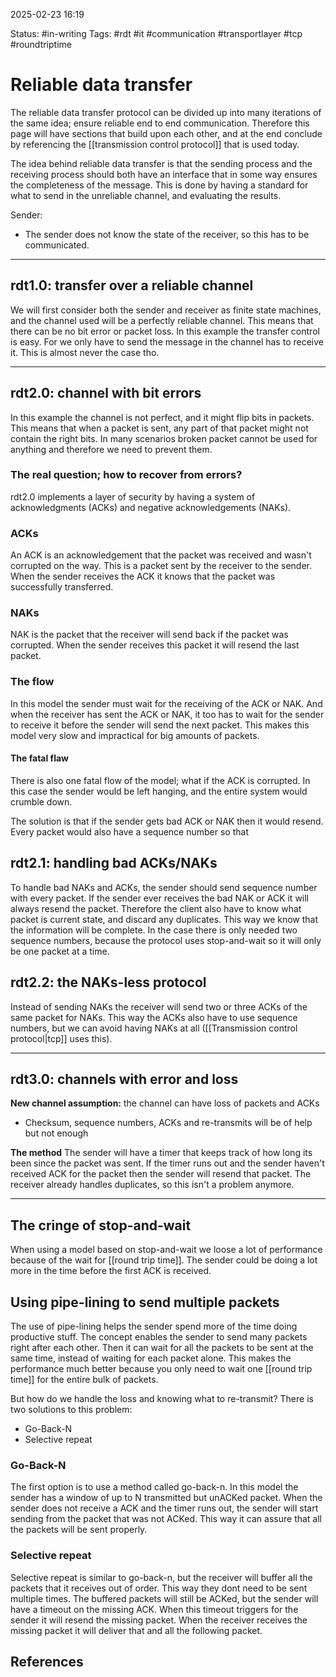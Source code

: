 2025-02-23 16:19

Status: #in-writing
Tags: #rdt #it #communication #transportlayer #tcp #roundtriptime 

# Reliable data transfer

The reliable data transfer protocol can be divided up into many iterations of the same idea; ensure reliable end to end communication. Therefore this page will have sections that build upon each other, and at the end conclude by referencing the [[transmission control protocol]] that is used today. 

The idea behind reliable data transfer is that the sending process and the receiving process should both have an interface that in some way ensures the completeness of the message. This is done by having a standard for what to send in the unreliable channel, and evaluating the results. 

Sender:
- The sender does not know the state of the receiver, so this has to be communicated.

---
## rdt1.0: transfer over a reliable channel

We will first consider both the sender and receiver as finite state machines, and the channel used will be a perfectly reliable channel. This means that there can be no bit error or packet loss. 
In this example the transfer control is easy. For we only have to send the message in the channel has to receive it. This is almost never the case tho. 

---
## rdt2.0: channel with bit errors

In this example the channel is not perfect, and it might flip bits in packets. This means that when a packet is sent, any part of that packet might not contain the right bits. In many scenarios broken packet cannot be used for anything and therefore we need to prevent them. 
### The real question; how to recover from errors?
rdt2.0 implements a layer of security by having a system of acknowledgments (ACKs) and negative acknowledgements (NAKs). 
### ACKs
An ACK is an acknowledgement that the packet was received and wasn't corrupted on the way. This is a packet sent by the receiver to the sender. When the sender receives the ACK it knows that the packet was successfully transferred. 
### NAKs
NAK is the packet that the receiver will send back if the packet was corrupted. When the sender receives this packet it will resend the last packet. 
### The flow
In this model the sender must wait for the receiving of the ACK or NAK. And when the receiver has sent the ACK or NAK, it too has to wait for the sender to receive it before the sender will send the next packet. This makes this model very slow and impractical for big amounts of packets. 
#### The fatal flaw
There is also one fatal flow of the model; what if the ACK is corrupted. In this case the sender would be left hanging, and the entire system would crumble down. 

The solution is that if the sender gets bad ACK or NAK then it would resend. Every packet would also have a sequence number so that 


## rdt2.1: handling **bad** ACKs/NAKs
To handle bad NAKs and ACKs, the sender should send sequence number with every packet. If the sender ever receives the bad NAK or ACK it will always resend the packet. Therefore the client also have to know what packet is current state, and discard any duplicates. This way we know that the information will be complete. 
In the case there is only needed two sequence numbers, because the protocol uses stop-and-wait so it will only be one packet at a time.


## rdt2.2: the NAKs-less protocol
Instead of sending NAKs the receiver will send two or three ACKs of the same packet for NAKs. This way the ACKs also have to use sequence numbers, but we can avoid having NAKs at all ([[Transmission control protocol|tcp]] uses this).

---
## rdt3.0: channels with **error** and **loss**

**New channel assumption:** the channel can have loss of packets and ACKs
- Checksum, sequence numbers, ACKs and re-transmits will be of help but not enough

**The method**
The sender will have a timer that keeps track of how long its been since the packet was sent. If the timer runs out and the sender haven't received ACK for the packet then the sender will resend that packet. The receiver already handles duplicates, so this isn't a problem anymore. 

---
## The cringe of stop-and-wait
When using a model based on stop-and-wait we loose a lot of performance because of the wait for [[round trip time]]. The sender could be doing a lot more in the time before the first ACK is received. 

## Using pipe-lining to send multiple packets

The use of pipe-lining helps the sender spend more of the time doing productive stuff. The concept enables the sender to send many packets right after each other. Then it can wait for all the packets to be sent at the same time, instead of waiting for each packet alone. This makes the performance much better because you only need to wait one [[round trip time]] for the entire bulk of packets. 

But how do we handle the loss and knowing what to re-transmit? There is two solutions to this problem: 
- Go-Back-N
- Selective repeat

### Go-Back-N
The first option is to use a method called go-back-n. In this model the sender has a window of up to N transmitted but unACKed packet. When the sender does not receive a ACK and the timer runs out, the sender will start sending from the packet that was not ACKed. This way it can assure that all the packets will be sent properly.
### Selective repeat
Selective repeat is similar to go-back-n, but the receiver will buffer all the packets that it receives out of order. This way they dont need to be sent multiple times. The buffered packets will still be ACKed, but the sender will have a timeout on the missing ACK. When this timeout triggers for the sender it will resend the missing packet. When the receiver receives the missing packet it will deliver that and all the following packet. 



## References